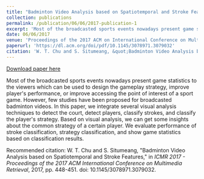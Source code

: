 ```yaml
---
title: "Badminton Video Analysis based on Spatiotemporal and Stroke Features"
collection: publications
permalink: /publication/06/06/2017-publication-1
excerpt: 'Most of the broadcasted sports events nowadays present game statistics to the viewers which can be used to design the gameplay strategy, improve player&apos;s performance, or improve accessing the point of interest of a sport game. However, few studies have been proposed for broadcasted badminton videos. In this paper, we integrate several visual analysis techniques to detect the court, detect players, classify strokes, and classify the player&apos;s strategy. Based on visual analysis, we can get some insights about the common strategy of a certain player. We evaluate performance of stroke classification, strategy classification, and show game statistics based on classification results.'
date: 06/06/2017
venue: 'Proceedings of the 2017 ACM on International Conference on Multimedia Retrieval'
paperurl: 'https://dl.acm.org/doi/pdf/10.1145/3078971.3079032'
citation: 'W. T. Chu and S. Situmeang, &quot;Badminton Video Analysis based on Spatiotemporal and Stroke Features,&quot; in <i>ICMR 2017 - Proceedings of the 2017 ACM International Conference on Multimedia Retrieval</i>, 2017, pp. 448-451. doi: 10.1145/3078971.3079032.'
---
```


<a href='https://dl.acm.org/doi/pdf/10.1145/3078971.3079032'>Download paper here</a>

Most of the broadcasted sports events nowadays present game statistics to the viewers which can be used to design the gameplay strategy, improve player&apos;s performance, or improve accessing the point of interest of a sport game. However, few studies have been proposed for broadcasted badminton videos. In this paper, we integrate several visual analysis techniques to detect the court, detect players, classify strokes, and classify the player&apos;s strategy. Based on visual analysis, we can get some insights about the common strategy of a certain player. We evaluate performance of stroke classification, strategy classification, and show game statistics based on classification results.

Recommended citation: W. T. Chu and S. Situmeang, "Badminton Video Analysis based on Spatiotemporal and Stroke Features," in <i>ICMR 2017 - Proceedings of the 2017 ACM International Conference on Multimedia Retrieval</i>, 2017, pp. 448-451. doi: 10.1145/3078971.3079032.